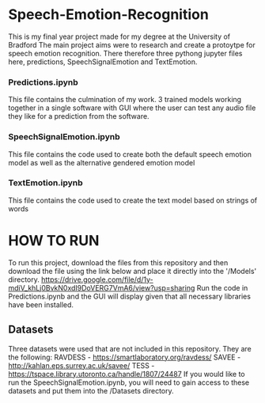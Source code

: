 # Speech-Emotion-Recognition
This is my final year project made for my degree at the University of Bradford
The main project aims were to research and create a protoytpe for speech emotion recognition.
There therefore three pythong jupyter files here, predictions, SpeechSignalEmotion and TextEmotion.

### Predictions.ipynb
This file contains the culmination of my work. 3 trained models working together in a single software with GUI where the user can test any audio file they like for a prediction from the software.

### SpeechSignalEmotion.ipynb
This file contains the code used to create both the default speech emotion model as well as the alternative gendered emotion model

### TextEmotion.ipynb
This file contains the code used to create the text model based on strings of words

# HOW TO RUN
To run this project, download the files from this repository and then download the file using the link below and place it directly into the '/Models' directory.
https://drive.google.com/file/d/1y-mdiV_khLj0BvkN0xdI9DoVERG7VmA6/view?usp=sharing
Run the code in Predictions.ipynb and the GUI will display given that all necessary libraries have been installed.

## Datasets
Three datasets were used that are not included in this repository. They are the following:
RAVDESS - https://smartlaboratory.org/ravdess/
SAVEE - http://kahlan.eps.surrey.ac.uk/savee/
TESS - https://tspace.library.utoronto.ca/handle/1807/24487
If you would like to run the SpeechSignalEmotion.ipynb, you will need to gain access to these datasets and put them into the /Datasets directory.

